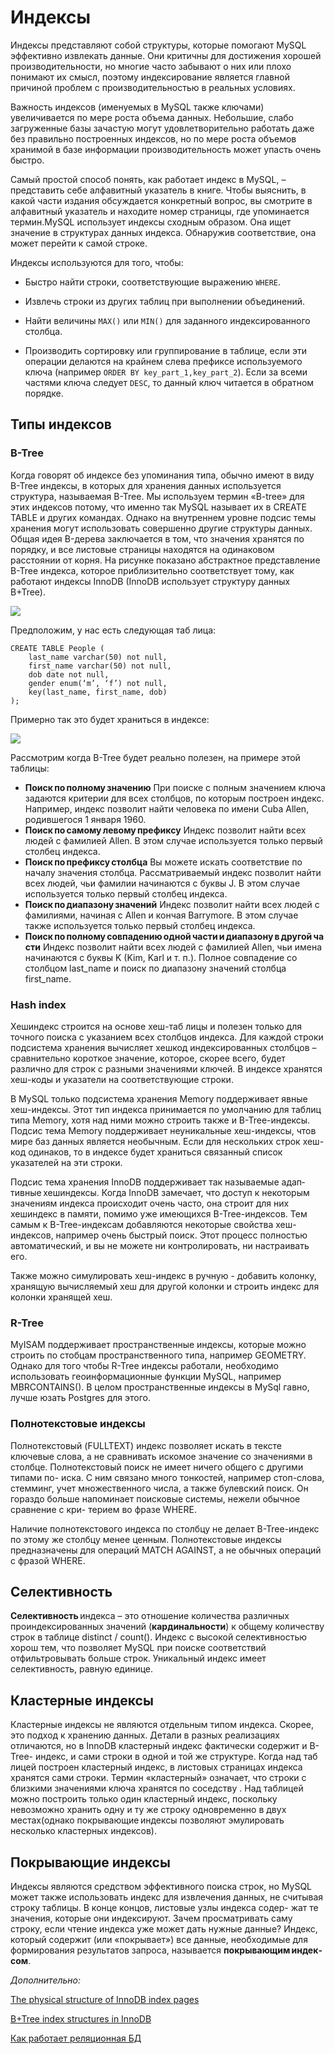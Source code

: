 # Индексы

Индексы представляют собой структуры, которые помогают MySQL эффективно извлекать данные. Они критичны для достижения хорошей производительности, но многие часто забывают о них или плохо понимают их смысл, поэтому индексирование является главной причиной проблем с производительностью в реальных условиях. 

Важность индексов (именуемых в MySQL также ключами) увеличивается по мере роста объема данных. Небольшие, слабо загруженные базы зачастую могут удовлетворительно работать даже без правильно построенных индексов, но по мере роста объемов хранимой в базе информации производительность может упасть очень быстро.

Самый простой способ понять, как работает индекс в MySQL, – представить себе алфавитный указатель в книге. Чтобы выяснить, в какой части издания обсуждается конкретный вопрос, вы смотрите в алфавитный указатель и находите номер страницы, где упоминается термин.MySQL использует индексы сходным образом. Она ищет значение в структурах данных индекса. Обнаружив соответствие, она может перейти к самой строке. 

Индексы используются для того, чтобы:

- Быстро найти строки, соответствующие выражению `WHERE`.

- Извлечь строки из других таблиц при выполнении объединений.

- Найти величины  `MAX()`  или `MIN()`  для заданного индексированного столбца.

- Производить сортировку или группирование в таблице, если эти операции делаются на крайнем слева префиксе используемого ключа (например `ORDER BY key_part_1,key_part_2`). Если за всеми частями ключа следует `DESC`, то данный ключ читается в обратном порядке.


## Типы индексов

### B-Tree  
Когда говорят об индексе без упоминания типа, обычно имеют в виду B-Tree индексы, в которых для хранения данных используется структура, называемая B-Tree. Мы используем термин «B-tree» для этих индексов потому, что именно так MySQL называет их в CREATE TABLE и других командах. Однако на внутреннем уровне подсис темы хранения могут использовать совершенно другие структуры данных.
Общая идея B-дерева заключается в том, что значения хранятся по порядку, и все листовые страницы находятся на одинаковом расстоянии от корня. На рисунке  показано абстрактное представление B-Tree индекса, которое приблизительно соответствует тому, как работают индексы InnoDB (InnoDB использует структуру данных B+Tree).

![ ](../../../media/bTreeIndex.png)



Предположим, у нас есть следующая таб лица:

``` 
CREATE TABLE People (
    last_name varchar(50) not null,
    first_name varchar(50) not null,
    dob date not null,
    gender enum(‘m’, ‘f’) not null,
    key(last_name, first_name, dob)
);
```

Примерно так это будет храниться в индексе:

![ ](../../../media/bTreeExample.png)

Рассмотрим когда B-Tree будет реально полезен, на примере этой таблицы:

- **Поиск по полному значению** При поиске с полным значением ключа задаются критерии для всех
  столбцов, по которым построен индекс. Например, индекс позволит найти человека по имени Cuba Allen, родившегося 1 января 1960.
- **Поиск по самому левому префиксу** Индекс позволит найти всех людей с фамилией Allen. В этом случае используется только первый столбец индекса.
- **Поиск по префиксу столбца** Вы можете искать соответствие по началу значения столбца. Рассматриваемый индекс позволит найти всех людей, чьи фамилии начинаются с буквы J. В этом случае используется только первый столбец индекса.
- **Поиск по диапазону значений** Индекс позволит найти всех людей с фамилиями, начиная с Allen и кончая Barrymore. В этом случае также используется только первый столбец индекса.
- **Поиск по полному совпадению одной части и диапазону в другой части** Индекс позволит найти всех людей с фамилией Allen, чьи имена начинаются с буквы K (Kim, Karl и т. п.). Полное совпадение со столбцом last_name и поиск по диапазону значений столбца first_name.
  ​

### Hash index 

Хеш­индекс строится на основе хеш-таб лицы и полезен только для точного поиска с указанием всех столбцов индекса. Для каждой строки подсистема хранения вычисляет хеш­код индексированных столбцов –
сравнительно короткое значение, которое, скорее всего, будет различно для строк с разными значениями ключей. В индексе хранятся хеш-коды и указатели на соответствующие строки.

В MySQL только подсистема хранения Memory поддерживает явные хеш-индексы. Этот тип индекса принимается по умолчанию для таблиц типа Memory, хотя над ними можно строить также и B-Tree-индексы. Подсис тема Memory поддерживает неуникальные хеш-индексы, чтов мире баз данных является необычным. Если для нескольких строк хеш-код одинаков, то в индексе будет храниться связанный список указателей на эти строки.

Подсис тема хранения InnoDB поддерживает так называемые адап­тивные хеш­индексы. Когда InnoDB замечает, что доступ к некоторым значениям индекса происходит очень часто, она строит для них хешиндекс в памяти, помимо уже имеющихся B-Tree-индексов. Тем самым к B-Tree-индексам добавляются некоторые свойства хеш-индексов, например очень быстрый поиск. Этот процесс полностью автоматический, и вы не можете ни контролировать, ни настраивать его.

Также можно симулировать хеш-индекс в ручную - добавить колонку, хранящую вычисляемый хеш для другой колонки и строить индекс для колонки хранящей хеш.

### R-Tree 

MyISAM поддерживает пространственные индексы, которые можно строить по стобцам пространственного типа, например GEOMETRY. Однако для того чтобы R-Tree индексы работали, необходимо использовать
геоинформационные функции MySQL, например MBRCONTAINS(). В целом пространственные индексы в  MySql гавно, лучше юзать Postgres для этого.

### Полнотекстовые индексы

Полнотекстовый (FULLTEXT) индекс позволяет искать в тексте ключевые слова, а не сравнивать искомое значение со значениями в столбце. Полнотекстовый поиск не имеет ничего общего с другими типами по-
иска. С ним связано много тонкостей, например стоп-слова, стемминг, учет множественного числа, а также булевский поиск. Он гораздо больше напоминает поисковые системы, нежели обычное сравнение с кри-
терием во фразе WHERE.

Наличие полнотекстового индекса по столбцу не делает B-Tree-индекс по этому же столбцу менее ценным. Полнотекстовые индексы предназначены для операций MATCH AGAINST, а не обычных операций с фразой WHERE. 

## Селективность

**Селективность** индекса – это отношение количества различных проиндексированных значений (**кардинальности**) к общему количеству строк в таблице distinct / count(). Индекс с высокой селективностью хорош тем, что позволяет MySQL при поиске соответствий отфильтровывать больше строк. Уникальный индекс имеет селективность, равную единице. 

## Кластерные индексы

Кластерные индексы  не являются отдельным типом индекса. Скорее, это подход к хранению данных. Детали в разных реализациях отличаются, но в InnoDB кластерный индекс фактически содержит и B-Tree-
индекс, и сами строки в одной и той же структуре. Когда над таб лицей построен кластерный индекс, в листовых страницах индекса хранятся сами строки. Термин «кластерный» означает, что строки с близкими значениями ключа хранятся по соседству . Над таблицей можно построить только один кластерный индекс, поскольку
невозможно хранить одну и ту же строку одновременно в двух местах(однако покрывающие индексы позволяют эмулировать несколько кластерных индексов).

## Покрывающие индексы

Индексы являются средством эффективного поиска строк, но MySQL может также использовать индекс для извлечения данных, не считывая строку таблицы. В конце концов, листовые узлы индекса содер-
жат те значения, которые они индексируют. Зачем просматривать саму строку, если чтение индекса уже может дать нужные данные? Индекс, который содержит (или «покрывает») все данные, необходимые для
формирования результатов запроса, называется **покрывающим индек­сом**.



*Дополнительно:*

[The physical structure of InnoDB index pages](https://blog.jcole.us/2013/01/07/the-physical-structure-of-innodb-index-pages/)

[B+Tree index structures in InnoDB](https://blog.jcole.us/2013/01/10/btree-index-structures-in-innodb/)

[Как работает реляционная БД](https://habr.com/company/mailru/blog/266811/)

